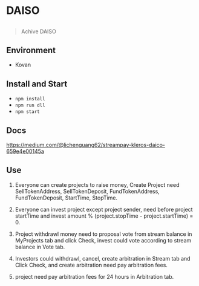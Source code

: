# DAISO

## 
> Achive DAISO

## Environment
- Kovan

## Install and Start
- `npm install`
- `npm run dll`
- `npm start`

## Docs
https://medium.com/@lichenguang62/streampay-kleros-daico-659e4e00145a

## Use
1. Everyone can create projects to raise money, Create Project need SellTokenAddress, SellTokenDeposit, FundTokenAddress, FundTokenDeposit,
StartTime, StopTime.

2. Everyone can invest project except project sender, need before project startTime and invest amount % (project.stopTime - project.startTime) = 0.

3. Project withdrawl money need to proposal vote from stream balance in MyProjects tab and click Check, invest could vote according to stream balance in Vote tab.

4. Investors could withdrawl, cancel, create arbitration in Stream tab and Click Check, and create arbitration need pay arbitration fees.

5. project need pay arbitration fees for 24 hours in Arbitration tab.
